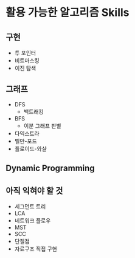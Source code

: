 # 활용 가능한 알고리즘 Skills

## 구현

- 투 포인터
- 비트마스킹
- 이진 탐색

## 그래프

- DFS
  - 백트래킹
- BFS
  - 이분 그래프 판별
- 다익스트라
- 벨만-포드
- 플로이드-와샬

## Dynamic Programming





## 아직 익혀야 할 것

- 세그먼트 트리
- LCA
- 네트워크 플로우
- MST
- SCC
- 단절점
- 자료구조 직접 구현